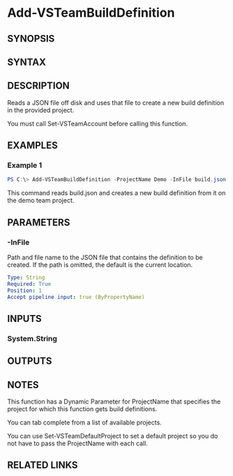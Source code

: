 <!-- #include "./common/header.md" -->

# Add-VSTeamBuildDefinition

## SYNOPSIS

<!-- #include "./synopsis/Add-VSTeamBuildDefinition.md" -->

## SYNTAX

## DESCRIPTION

Reads a JSON file off disk and uses that file to create a new build definition in the provided project.

You must call Set-VSTeamAccount before calling this function.

## EXAMPLES

### Example 1

```powershell
PS C:\> Add-VSTeamBuildDefinition -ProjectName Demo -InFile build.json
```

This command reads build.json and creates a new build definition from it
on the demo team project.

## PARAMETERS

<!-- #include "./params/projectName.md" -->

### -InFile

Path and file name to the JSON file that contains the definition to be created. If the path is omitted, the default is the current location.

```yaml
Type: String
Required: True
Position: 1
Accept pipeline input: true (ByPropertyName)
```

## INPUTS

### System.String

## OUTPUTS

## NOTES

This function has a Dynamic Parameter for ProjectName that specifies the
project for which this function gets build definitions.

You can tab complete from a list of available projects.

You can use Set-VSTeamDefaultProject to set a default project so you do not have
to pass the ProjectName with each call.

## RELATED LINKS
